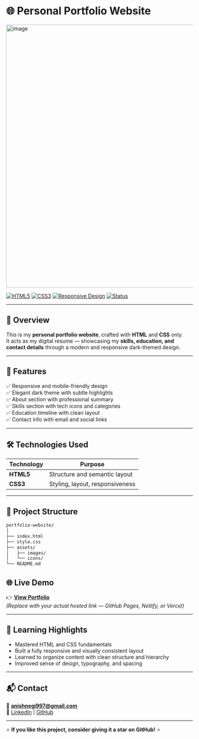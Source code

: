 ﻿# 🌐 Personal Portfolio Website  

<img width="1326" height="707" alt="image" src="https://github.com/user-attachments/assets/9506f706-68bf-4dc4-9c47-c6472563ed1d" />



[![HTML5](https://img.shields.io/badge/HTML5-E34F26?logo=html5&logoColor=white)]()
[![CSS3](https://img.shields.io/badge/CSS3-1572B6?logo=css3&logoColor=white)]()
[![Responsive Design](https://img.shields.io/badge/Responsive-Design-brightgreen)]()
[![Status](https://img.shields.io/badge/Status-Live-success)]()

---

## 🧾 Overview  
This is my **personal portfolio website**, crafted with **HTML** and **CSS** only.  
It acts as my digital resume — showcasing my **skills, education, and contact details** through a modern and responsive dark-themed design.  

---

## 🚀 Features  
✅ Responsive and mobile-friendly design  
✅ Elegant dark theme with subtle highlights  
✅ About section with professional summary  
✅ Skills section with tech icons and categories  
✅ Education timeline with clean layout  
✅ Contact info with email and social links  

---

## 🛠️ Technologies Used  
| Technology | Purpose |
|-------------|----------|
| **HTML5** | Structure and semantic layout |
| **CSS3** | Styling, layout, responsiveness |

---

## 🧩 Project Structure

```bash
portfolio-website/
│
├── index.html
├── style.css
├── assets/
│   ├── images/
│   └── icons/
└── README.md
```

## 🌐 Live Demo  
👉 **[View Portfolio](https://your-portfolio-link.com)**  
*(Replace with your actual hosted link — GitHub Pages, Netlify, or Vercel)*  

---

## 🧠 Learning Highlights  
- Mastered HTML and CSS fundamentals  
- Built a fully responsive and visually consistent layout  
- Learned to organize content with clean structure and hierarchy  
- Improved sense of design, typography, and spacing  


---

## 📬 Contact  
📧 **anishnegi997@gmail.com**  
🔗 [LinkedIn](https://www.linkedin.com/) | [GitHub](https://github.com/)  

---

⭐ **If you like this project, consider giving it a star on GitHub!** ⭐







